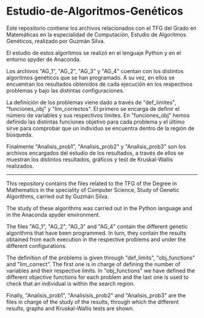 # Estudio-de-Algoritmos-Genéticos
Este repositorio contiene los archivos relacionados con el TFG del Grado en Matemáticas en la especialidad de Computación, Estudio de Algoritmos Genéticos, realizado por Guzmán Silva. 

El estudio de estos algoritmos se realizó en el lenguaje Python y en el entorno spyder de Anaconda.

Los archivos "AG_1", "AG_2", "AG_3" y "AG_4" cuentan con los distintos algoritmos genéticos que se han programado. A su vez, en ellos se encuentran los resultados obtenidos de cada ejecución en los respectivos problemas y bajo las distintas configuraciones.

La definición de los problemas viene dado a través de "def_limites", "funciones_obj" y "lim_correctos". El primero se encarga de definir el número de variables y sus respectivos límites. En "funciones_obj" hemos definido las distintas funciones objetivo para cada problema y el último sirve para comprobar que un individuo se encuentra dentro de la región de búsqueda.

Finalmente "Analisis_prob1", "Analisis_prob2" y "Analisis_prob3" son los archivos encargados del estudio de los resultados, a través de ellos se muestran los distintos resultados, gráficos y test de Kruskal-Wallis realizados.


--------------------------------------------------

This repository contains the files related to the TFG of the Degree in Mathematics in the speciality of Computer Science, Study of Genetic Algorithms, carried out by Guzmán Silva. 

The study of these algorithms was carried out in the Python language and in the Anaconda spyder environment.

The files "AG_1", "AG_2", "AG_3" and "AG_4" contain the different genetic algorithms that have been programmed. In turn, they contain the results obtained from each execution in the respective problems and under the different configurations.

The definition of the problems is given through "def_limits", "obj_functions" and "lim_correct". The first one is in charge of defining the number of variables and their respective limits. In "obj_functions" we have defined the different objective functions for each problem and the last one is used to check that an individual is within the search region.

Finally, "Analisis_prob1", "Analisisis_prob2" and "Analisis_prob3" are the files in charge of the study of the results, through which the different results, graphs and Kruskal-Wallis tests are shown.

